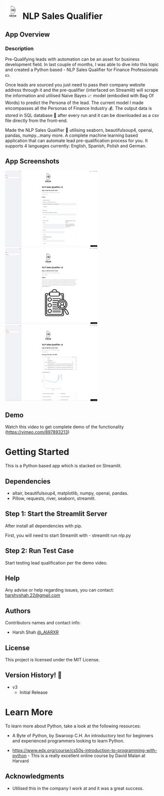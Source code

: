 
  # <img src="./img/drishlabs.png" width="50"> NLP Sales Qualifier

## App Overview

### Description

Pre-Qualifying leads with automation can be an asset for business development field. In last couple of months, I was able to dive into this topic and created a Python based - NLP Sales Qualifier for Finance Professionals 💵.

Once leads are sourced you just need to pass their company website address through it and the pre-qualifier (interfaced on Streamlit) will scrape the information and utilised Naive Bayes 📈 model (embodied with Bag Of Words) to predict the Persona of the lead. The current model I made encompasses all the Personas of Finance Industry 💰. The output data is stored in SQL database 💾 after every run and it can be downloaded as a csv file directly from the front-end.

Made the NLP Sales Qualifier 🤖 utilising seaborn, beautifulsoup4, openai, pandas, numpy...many more. A complete machine learning based application that can automate lead pre-qualification process for you. It supports 4 languages currently: English, Spanish, Polish and German.

## App Screenshots
<p float="left">
<img src="./img/image1.png" width="300">
<img src="./img/image2.png" width="300">
<img src="./img/image3.png" width="300">
</p>

## Demo
Watch this video to get complete demo of the functionality (https://vimeo.com/897893213)


# Getting Started

This is a Python based app which is stacked on Streamlit.

## Dependencies
* altair, beautifulsoup4, matplotlib, numpy, openai, pandas.
* Pillow, requests, river, seaborn, streamlit.

## Step 1: Start the Streamlit Server

After install all dependencies with pip.

First, you will need to start Streamlit with - streamlit run nlp.py


## Step 2: Run Test Case

Start testing lead qualification per the demo video.

## Help

Any advise or help regarding issues, you can contact: harshvshah.22@gmail.com

## Authors

Contributors names and contact info:
* Harsh Shah [@_AIARXR](https://twitter.com/_AIARXR)

## License

This project is licensed under the MIT License.

## Version History! :tada:

* v3
    * Initial Release

# Learn More

  To learn more about Python, take a look at the following resources:

* A Byte of Python, by Swaroop C.H. An introductory text for beginners and experienced programmers looking to learn Python.

* https://www.edx.org/course/cs50s-introduction-to-programming-with-python - This is a really excellent online course by David Malan at Harvard

## Acknowledgments

* Utilised this in the company I work at and it was a great success.
